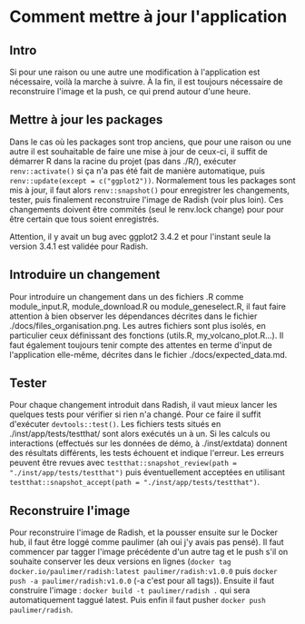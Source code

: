 # Comment mettre à jour l'application

## Intro 
Si pour une raison ou une autre une modification à l'application est nécessaire, voilà la marche à suivre. À la fin, il est toujours nécessaire de reconstruire l'image et la push, ce qui prend autour d'une heure.

## Mettre à jour les packages
Dans le cas où les packages sont trop anciens, que pour une raison ou une autre il est souhaitable de faire une mise à jour de ceux-ci, il suffit de démarrer R dans la racine du projet (pas dans ./R/), exécuter ```renv::activate()``` si ça n'a pas été fait de manière automatique, puis ```renv::update(except = c("ggplot2"))```. Normalement tous les packages sont mis à jour, il faut alors ```renv::snapshot()``` pour enregistrer les changements, tester, puis finalement reconstruire l'image de Radish (voir plus loin). Ces changements doivent être commités (seul le renv.lock change) pour pour être certain que tous soient enregistrés. 

Attention, il y avait un bug avec ggplot2 3.4.2 et pour l'instant seule la version 3.4.1 est validée pour Radish.

## Introduire un changement
Pour introduire un changement dans un des fichiers .R comme module\_input.R, module\_download.R ou module\_geneselect.R, il faut faire attention à bien observer les dépendances décrites dans le fichier ./docs/files_organisation.png. Les autres fichiers sont plus isolés, en particulier ceux définissant des fonctions (utils.R, my\_volcano\_plot.R...). Il faut également toujours tenir compte des attentes en terme d'input de l'application elle-même, décrites dans le fichier ./docs/expected\_data.md.

## Tester 
Pour chaque changement introduit dans Radish, il vaut mieux lancer les quelques tests pour vérifier si rien n'a changé. Pour ce faire il suffit d'exécuter ```devtools::test()```. Les fichiers tests situés en ./inst/app/tests/testthat/ sont alors exécutés un à un. Si les calculs ou interactions (effectués sur les données de démo, à ./inst/extdata) donnent des résultats différents, les tests échouent et indique l'erreur. Les erreurs peuvent être revues avec ```testthat::snapshot_review(path = "./inst/app/tests/testthat")``` puis éventuellement acceptées en utilisant ```testthat::snapshot_accept(path = "./inst/app/tests/testthat")```.


## Reconstruire l'image
Pour reconstruire l'image de Radish, et la pousser ensuite sur le Docker hub, il faut être loggé comme paulimer (ah oui j'y avais pas pensé).
Il faut commencer par tagger l'image précédente d'un autre tag et le push s'il on souhaite conserver les deux versions en lignes (```docker tag docker.io/paulimer/radish:latest paulimer/radish:v1.0.0``` puis ```docker push -a paulimer/radish:v1.0.0``` (-a c'est pour all tags)). Ensuite il faut construire l'image : ```docker build -t paulimer/radish .``` qui sera automatiquement taggué latest. Puis enfin il faut pusher ```docker push paulimer/radish```.

